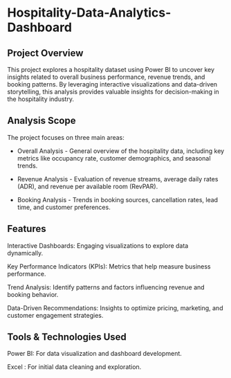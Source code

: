 # Hospitality-Data-Analytics-Dashboard

## Project Overview

This project explores a hospitality dataset using Power BI to uncover key insights related to overall business performance, revenue trends, and booking patterns. By leveraging interactive visualizations and data-driven storytelling, this analysis provides valuable insights for decision-making in the hospitality industry.

## Analysis Scope

The project focuses on three main areas:

- Overall Analysis - General overview of the hospitality data, including key metrics like occupancy rate, customer demographics, and seasonal trends.

- Revenue Analysis - Evaluation of revenue streams, average daily rates (ADR), and revenue per available room (RevPAR).

- Booking Analysis - Trends in booking sources, cancellation rates, lead time, and customer preferences.

## Features

Interactive Dashboards: Engaging visualizations to explore data dynamically.

Key Performance Indicators (KPIs): Metrics that help measure business performance.

Trend Analysis: Identify patterns and factors influencing revenue and booking behavior.

Data-Driven Recommendations: Insights to optimize pricing, marketing, and customer engagement strategies.

## Tools & Technologies Used

Power BI: For data visualization and dashboard development.

Excel : For initial data cleaning and exploration.
